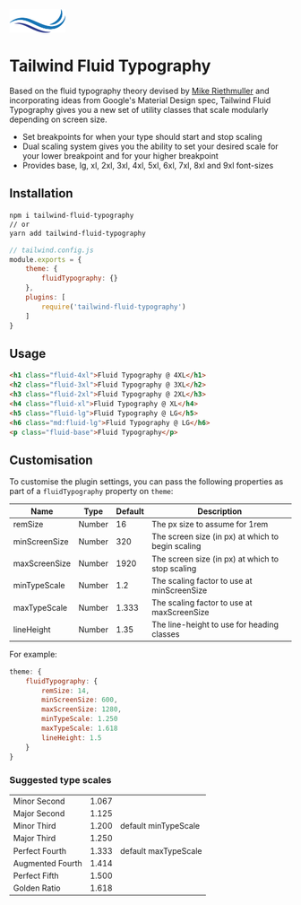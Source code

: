 <img alt="Tailwind Fluid Typography" width="100" src="./.github/logo.png">

# Tailwind Fluid Typography

Based on the fluid typography theory devised by [Mike Riethmuller](https://madebymike.com.au) and incorporating ideas from Google's Material Design spec, Tailwind Fluid Typography gives you a new set of utility classes that scale modularly depending on screen size.

- Set breakpoints for when your type should start and stop scaling
- Dual scaling system gives you the ability to set your desired scale for your lower breakpoint and for your higher breakpoint
- Provides base, lg, xl, 2xl, 3xl, 4xl, 5xl, 6xl, 7xl, 8xl and 9xl font-sizes

## Installation

```
npm i tailwind-fluid-typography
// or
yarn add tailwind-fluid-typography
```

```js
// tailwind.config.js
module.exports = {
    theme: {
        fluidTypography: {}
    },
    plugins: [
        require('tailwind-fluid-typography')
    ]
}
```

## Usage
```html
<h1 class="fluid-4xl">Fluid Typography @ 4XL</h1>
<h2 class="fluid-3xl">Fluid Typography @ 3XL</h2>
<h3 class="fluid-2xl">Fluid Typography @ 2XL</h3>
<h4 class="fluid-xl">Fluid Typography @ XL</h4>
<h5 class="fluid-lg">Fluid Typography @ LG</h5>
<h6 class="md:fluid-lg">Fluid Typography @ LG</h6>
<p class="fluid-base">Fluid Typography</p>
```

## Customisation

To customise the plugin settings, you can pass the following properties as part of a `fluidTypography` property on `theme`:

| Name          | Type   | Default | Description |
| ------------- | ------ | ------- | ----------- |
| remSize       | Number | 16      | The px size to assume for 1rem |
| minScreenSize | Number | 320     | The screen size (in px) at which to begin scaling |
| maxScreenSize | Number | 1920    | The screen size (in px) at which to stop scaling |
| minTypeScale  | Number | 1.2     | The scaling factor to use at minScreenSize |
| maxTypeScale  | Number | 1.333   | The scaling factor to use at maxScreenSize |
| lineHeight    | Number | 1.35    | The line-height to use for heading classes |

For example:

```js
theme: {
    fluidTypography: {
        remSize: 14,
        minScreenSize: 600,
        maxScreenSize: 1280,
        minTypeScale: 1.250
        maxTypeScale: 1.618
        lineHeight: 1.5
    }
}
```

### Suggested type scales

|                  |       |                      |
| ---------------- | ----- | -------------------- |
| Minor Second     | 1.067 |                      |
| Major Second     | 1.125 |                      |
| Minor Third      | 1.200 | default minTypeScale |
| Major Third      | 1.250 |                      |
| Perfect Fourth   | 1.333 | default maxTypeScale |
| Augmented Fourth | 1.414 |                      |
| Perfect Fifth    | 1.500 |                      |
| Golden Ratio     | 1.618 |                      |